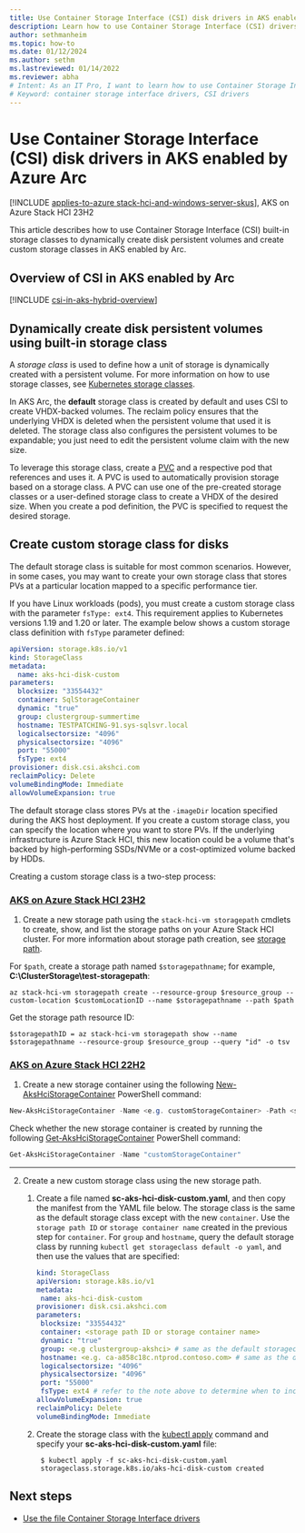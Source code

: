 ```yaml
---
title: Use Container Storage Interface (CSI) disk drivers in AKS enabled by Azure Arc
description: Learn how to use Container Storage Interface (CSI) drivers to manage disks in AKS enabled by Arc.
author: sethmanheim
ms.topic: how-to
ms.date: 01/12/2024
ms.author: sethm
ms.lastreviewed: 01/14/2022
ms.reviewer: abha
# Intent: As an IT Pro, I want to learn how to use Container Storage Interface (CSI) drivers in AKS Arc.
# Keyword: container storage interface drivers, CSI drivers
---
```


# Use Container Storage Interface (CSI) disk drivers in AKS enabled by Azure Arc

[!INCLUDE [applies-to-azure stack-hci-and-windows-server-skus](includes/aks-hci-applies-to-skus/aks-hybrid-applies-to-azure-stack-hci-windows-server-sku.md)], AKS on Azure Stack HCI 23H2

This article describes how to use Container Storage Interface (CSI) built-in storage classes to dynamically create disk persistent volumes and create custom storage classes in AKS enabled by Arc.

## Overview of CSI in AKS enabled by Arc

[!INCLUDE [csi-in-aks-hybrid-overview](includes/csi-in-aks-hybrid-overview.md)]

## Dynamically create disk persistent volumes using built-in storage class

A *storage class* is used to define how a unit of storage is dynamically created with a persistent volume. For more information on how to use storage classes, see [Kubernetes storage classes](https://kubernetes.io/docs/concepts/storage/storage-classes/). 

In AKS Arc, the **default** storage class is created by default and uses CSI to create VHDX-backed volumes. The reclaim policy ensures that the underlying VHDX is deleted when the persistent volume that used it is deleted. The storage class also configures the persistent volumes to be expandable; you just need to edit the persistent volume claim with the new size.

To leverage this storage class, create a [PVC](https://kubernetes.io/docs/concepts/storage/persistent-volumes/) and a respective pod that references and uses it. A PVC is used to automatically provision storage based on a storage class. A PVC can use one of the pre-created storage classes or a user-defined storage class to create a VHDX of the desired size. When you create a pod definition, the PVC is specified to request the desired storage.

## Create custom storage class for disks

The default storage class is suitable for most common scenarios. However, in some cases, you may want to create your own storage class that stores PVs at a particular location mapped to a specific performance tier.

If you have Linux workloads (pods), you must create a custom storage class with the parameter `fsType: ext4`. This requirement applies to Kubernetes versions 1.19 and 1.20 or later. The example below shows a custom storage class definition with `fsType` parameter defined:

```YAML
apiVersion: storage.k8s.io/v1
kind: StorageClass
metadata:
  name: aks-hci-disk-custom
parameters:
  blocksize: "33554432"
  container: SqlStorageContainer
  dynamic: "true"
  group: clustergroup-summertime
  hostname: TESTPATCHING-91.sys-sqlsvr.local
  logicalsectorsize: "4096"
  physicalsectorsize: "4096"
  port: "55000"
  fsType: ext4
provisioner: disk.csi.akshci.com
reclaimPolicy: Delete
volumeBindingMode: Immediate
allowVolumeExpansion: true  
```

The default storage class stores PVs at the `-imageDir` location specified during the AKS host deployment. If you create a custom storage class, you can specify the location where you want to store PVs. If the underlying infrastructure is Azure Stack HCI, this new location could be a volume that's backed by high-performing SSDs/NVMe or a cost-optimized volume backed by HDDs.

Creating a custom storage class is a two-step process:

### [AKS on Azure Stack HCI 23H2](#tab/23H2)

1. Create a new storage path using the `stack-hci-vm storagepath` cmdlets to create, show, and list the storage paths on your Azure Stack HCI cluster. For more information about storage path creation, see [storage path](/azure-stack/hci/manage/create-storage-path).

For `$path`, create a storage path named `$storagepathname`; for example, **C:\ClusterStorage\test-storagepath**:

```azurecli
az stack-hci-vm storagepath create --resource-group $resource_group --custom-location $customLocationID --name $storagepathname --path $path
```

Get the storage path resource ID:

```azurecli
$storagepathID = az stack-hci-vm storagepath show --name $storagepathname --resource-group $resource_group --query "id" -o tsv 
```

### [AKS on Azure Stack HCI 22H2](#tab/22H2)

1. Create a new storage container using the following [New-AksHciStorageContainer](./reference/ps/new-akshcistoragecontainer.md) PowerShell command:

```powershell
New-AksHciStorageContainer -Name <e.g. customStorageContainer> -Path <shared storage path>
```

Check whether the new storage container is created by running the following [Get-AksHciStorageContainer](./reference/ps/get-akshcistoragecontainer.md) PowerShell command:

```powershell
Get-AksHciStorageContainer -Name "customStorageContainer"
```

---

2. Create a new custom storage class using the new storage path.
   
   1. Create a file named **sc-aks-hci-disk-custom.yaml**, and then copy the manifest from the YAML file below. The storage class is the same as the default storage class except with the new `container`. Use the `storage path ID` or `storage container name` created in the previous step for `container`. For `group` and `hostname`, query the default storage class by running `kubectl get storageclass default -o yaml`, and then use the values that are specified:

      ```yaml
      kind: StorageClass
      apiVersion: storage.k8s.io/v1
      metadata:
       name: aks-hci-disk-custom
      provisioner: disk.csi.akshci.com
      parameters:
       blocksize: "33554432"
       container: <storage path ID or storage container name>
       dynamic: "true"
       group: <e.g clustergroup-akshci> # same as the default storageclass
       hostname: <e.g. ca-a858c18c.ntprod.contoso.com> # same as the default storageclass
       logicalsectorsize: "4096"
       physicalsectorsize: "4096"
       port: "55000"
       fsType: ext4 # refer to the note above to determine when to include this parameter
      allowVolumeExpansion: true
      reclaimPolicy: Delete
      volumeBindingMode: Immediate
      ```

   2. Create the storage class with the [kubectl apply](https://kubernetes.io/docs/reference/generated/kubectl/kubectl-commands#apply/) command and specify your **sc-aks-hci-disk-custom.yaml** file: 
  
      ```console
       $ kubectl apply -f sc-aks-hci-disk-custom.yaml
       storageclass.storage.k8s.io/aks-hci-disk-custom created
      ```

## Next steps

- [Use the file Container Storage Interface drivers](container-storage-interface-files.md)
